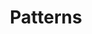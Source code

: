 ---
layout: page.njk
tags: level2
key: patternlibrary_de
title: Patterns
parent: designsystem_de
order: 80
eleventyExcludeFromCollections: true
---